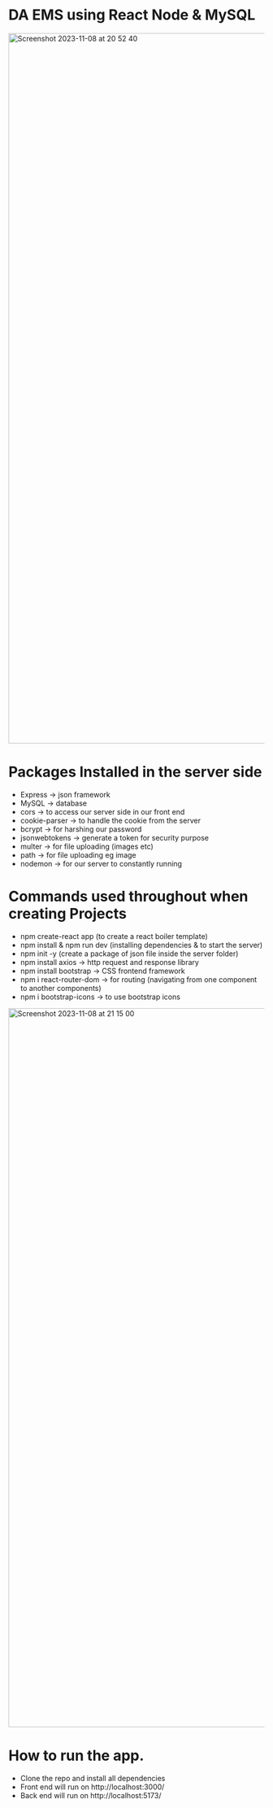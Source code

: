 # DA EMS using React Node & MySQL

<img width="1398" alt="Screenshot 2023-11-08 at 20 52 40" src="https://github.com/carrington-manyuchi/ems/assets/60835640/b5da1f62-fc54-4a6e-a1f4-9b365272cae6">
 
# Packages Installed in the server side

- Express -> json framework
- MySQL -> database
- cors -> to access our server side in our front end
- cookie-parser -> to handle the cookie from the server
- bcrypt -> for harshing our password
- jsonwebtokens -> generate a token for security purpose
- multer -> for file uploading (images etc)
- path -> for file uploading eg image
- nodemon -> for our server to constantly running

# Commands used throughout when creating Projects

- npm create-react app (to create a react boiler template)
- npm install & npm run dev (installing dependencies & to start the server)
- npm init -y (create a package of json file inside the server folder)
- npm install axios -> http request and response library
- npm install bootstrap -> CSS frontend framework
- npm i react-router-dom -> for routing (navigating from one component to another components)
- npm i bootstrap-icons -> to use bootstrap icons

<img width="1415" alt="Screenshot 2023-11-08 at 21 15 00" src="https://github.com/carrington-manyuchi/ems/assets/60835640/19eb6215-78b8-415f-a15f-5e40c6a7df00">



# How to run the app.
- Clone the repo and install all dependencies
-  Front end will run on http://localhost:3000/
-  Back end will run on http://localhost:5173/
